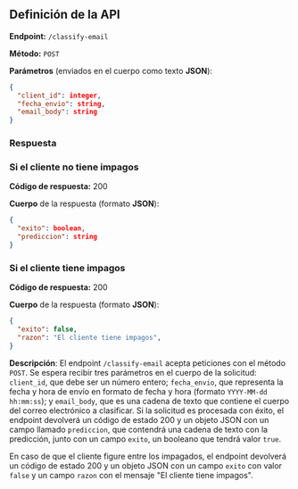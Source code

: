 ## Definición de la API

**Endpoint:** `/classify-email` 

**Método:** `POST` 

**Parámetros** (enviados en el cuerpo como texto **JSON**): 

``` json
{ 
  "client_id": integer, 
  "fecha_envio": string, 
  "email_body": string 
} 
```
 

### Respuesta

### Si el cliente no tiene impagos

**Código de respuesta:** 200 

**Cuerpo** de la respuesta (formato **JSON**): 

``` json
{ 
  "exito": boolean,
  "prediccion": string 
} 
```

### Si el cliente tiene impagos

**Código de respuesta:** 200

**Cuerpo** de la respuesta (formato **JSON**): 

``` json
{ 
  "exito": false,
  "razon": "El cliente tiene impagos", 
} 
```


**Descripción**: El endpoint `/classify-email` acepta peticiones con el método `POST`. 
Se espera recibir tres parámetros en el cuerpo de la solicitud: 
`client_id`, que debe ser un número entero; `fecha_envio`, que representa la fecha y hora de envío en formato de fecha y hora 
(formato `YYYY-MM-dd hh:mm:ss`); y `email_body`, que es una cadena de texto que contiene el cuerpo del correo electrónico 
a clasificar. Si la solicitud es procesada con éxito, el endpoint devolverá un código de estado 200 y un objeto JSON 
con un campo llamado `prediccion`, que contendrá una cadena de texto con la predicción, junto con un campo
`exito`, un booleano que tendrá valor `true`.

En caso de que el cliente figure entre los impagados, el endpoint devolverá un código de estado 200 y un objeto JSON
con un campo `exito` con valor `false` y un campo `razon` con el mensaje "El cliente tiene impagos".